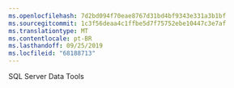 ```yaml
---
ms.openlocfilehash: 7d2bd094f70eae8767d31bd4bf9343e331a3b1bf
ms.sourcegitcommit: 1c3f56deaa4c1ffbe5d7f75752ebe10447c3e7af
ms.translationtype: MT
ms.contentlocale: pt-BR
ms.lasthandoff: 09/25/2019
ms.locfileid: "68188713"
---
```

SQL Server Data Tools
